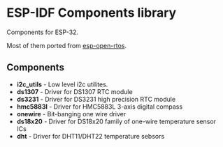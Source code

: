 # ESP-IDF Components library

Components for ESP-32.

Most of them ported from [esp-open-rtos](https://github.com/SuperHouse/esp-open-rtos).


## Components

- **i2c_utils** - Low level i2c utilites.
- **ds1307** - Driver for DS1307 RTC module
- **ds3231** - Driver for DS3231 high precision RTC module
- **hmc5883l** - Driver for HMC5883L 3-axis digital compass
- **onewire** - Bit-banging one wire driver
- **ds18x20** - Driver for DS18x20 family of one-wire temperature sensor ICs
- **dht** - Driver for DHT11/DHT22 temperature sebsors
